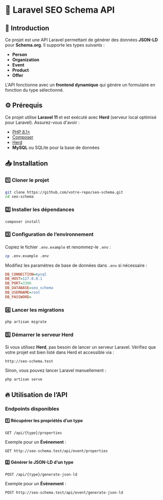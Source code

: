 # 📌 Laravel SEO Schema API

## 🚀 Introduction
Ce projet est une API Laravel permettant de générer des données **JSON-LD** pour **Schema.org**. Il supporte les types suivants :

- **Person**
- **Organization**
- **Event**
- **Product**
- **Offer**

L'API fonctionne avec un **frontend dynamique** qui génère un formulaire en fonction du type sélectionné.

## ⚙️ Prérequis
Ce projet utilise **Laravel 11** et est exécuté avec **Herd** (serveur local optimisé pour Laravel). Assurez-vous d'avoir :

- [PHP 8.1+](https://www.php.net/downloads)
- [Composer](https://getcomposer.org/download/)
- [Herd](https://herd.laravel.com/)
- **MySQL** ou SQLite pour la base de données

## 📥 Installation

### 1️⃣ Cloner le projet
```sh
git clone https://github.com/votre-repo/seo-schema.git
cd seo-schema
```

### 2️⃣ Installer les dépendances
```sh
composer install
```

### 3️⃣ Configuration de l’environnement
Copiez le fichier `.env.example` et renommez-le `.env` :
```sh
cp .env.example .env
```

Modifiez les paramètres de base de données dans `.env` si nécessaire :
```ini
DB_CONNECTION=mysql
DB_HOST=127.0.0.1
DB_PORT=3306
DB_DATABASE=seo_schema
DB_USERNAME=root
DB_PASSWORD=
```

### 4️⃣ Lancer les migrations
```sh
php artisan migrate
```

### 5️⃣ Démarrer le serveur Herd
Si vous utilisez **Herd**, pas besoin de lancer un serveur Laravel. Vérifiez que votre projet est bien listé dans Herd et accessible via :
```
http://seo-schema.test
```

Sinon, vous pouvez lancer Laravel manuellement :
```sh
php artisan serve
```

## 🔥 Utilisation de l’API
### Endpoints disponibles
#### 1️⃣ Récupérer les propriétés d’un type
```http
GET /api/{type}/properties
```
Exemple pour un **Événement** :
```sh
GET http://seo-schema.test/api/event/properties
```

#### 2️⃣ Générer le JSON-LD d’un type
```http
POST /api/{type}/generate-json-ld
```
Exemple pour un **Événement** :
```sh
POST http://seo-schema.test/api/event/generate-json-ld
```